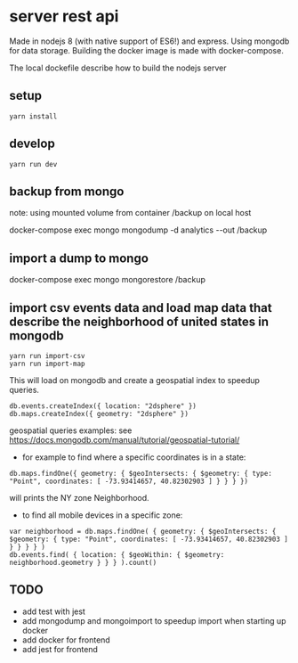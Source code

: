 # server rest api 
Made in nodejs 8 (with native support of ES6!) and express. Using mongodb for data storage.
Building the docker image is made with docker-compose.

The local dockefile describe how to build the nodejs server

## setup

```
yarn install
```

## develop

```
yarn run dev
```


## backup from mongo

note: using mounted volume from container /backup on local host

docker-compose exec mongo mongodump -d analytics --out /backup

## import a dump to mongo

docker-compose exec mongo mongorestore /backup


## import csv events data and load map data that describe the neighborhood of united states in mongodb

```
yarn run import-csv
yarn run import-map
```

This will load on mongodb and create a geospatial index to speedup queries.

```
db.events.createIndex({ location: "2dsphere" })
db.maps.createIndex({ geometry: "2dsphere" })
``` 

geospatial queries examples:
see https://docs.mongodb.com/manual/tutorial/geospatial-tutorial/


- for example to find where a specific coordinates is in a state:
```
db.maps.findOne({ geometry: { $geoIntersects: { $geometry: { type: "Point", coordinates: [ -73.93414657, 40.82302903 ] } } } })
```
will prints the NY zone Neighborhood.

- to find all mobile devices in a specific zone:
```
var neighborhood = db.maps.findOne( { geometry: { $geoIntersects: { $geometry: { type: "Point", coordinates: [ -73.93414657, 40.82302903 ] } } } } )
db.events.find( { location: { $geoWithin: { $geometry: neighborhood.geometry } } } ).count()
```


## TODO

- add test with jest
- add mongodump and mongoimport to speedup import when starting up docker
- add docker for frontend
- add jest for frontend
